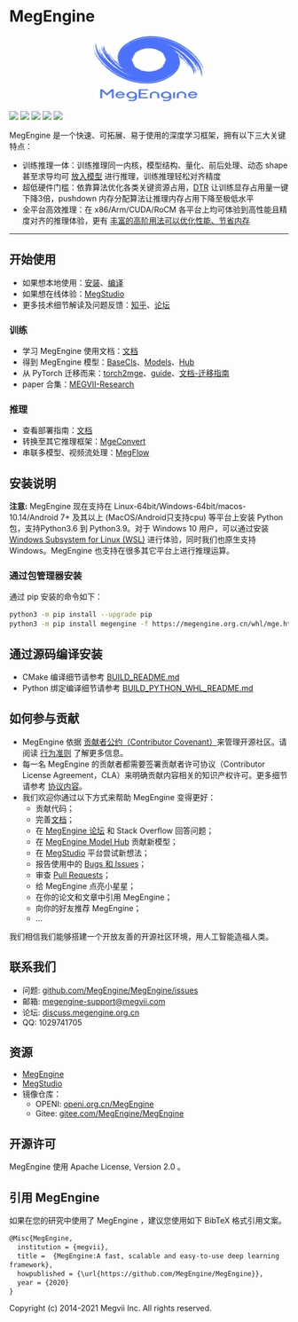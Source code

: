# MegEngine

<p align="center">
  <img width="202" height="118" src="logo.svg">
</p>

[![](https://img.shields.io/badge/English-%E4%B8%AD%E6%96%87-green.svg)](README.md) [![](https://img.shields.io/badge/Website-MegEngine-green.svg)](https://megengine.org.cn/) [![](https://img.shields.io/badge/License-Apache%202.0-green.svg)](LICENSE) [![](https://img.shields.io/badge/Chat-on%20QQ-green.svg?logo=tencentqq)](https://jq.qq.com/?_wv=1027&k=jJcBU1xi) [![](https://img.shields.io/badge/Discuss-on%20Zhihu-8A2BE2.svg?labelColor=00BFFF&logo=zhihu)](https://www.zhihu.com/people/megengine-bot)

MegEngine 是一个快速、可拓展、易于使用的深度学习框架，拥有以下三大关键特点：

* 训练推理一体：训练推理同一内核，模型结构、量化、前后处理、动态 shape 甚至求导均可 [放入模型](https://www.megengine.org.cn/doc/stable/zh/user-guide/model-development/traced_module/index.html) 进行推理，训练推理轻松对齐精度
* 超低硬件门槛：依靠算法优化各类关键资源占用，[DTR](https://www.megengine.org.cn/doc/stable/zh/user-guide/model-development/dtr/index.html) 让训练显存占用量一键下降3倍，pushdown 内存分配算法让推理内存占用下降至极低水平
* 全平台高效推理：在 x86/Arm/CUDA/RoCM 各平台上均可体验到高性能且精度对齐的推理体验，更有 [丰富的高阶用法可以优化性能、节省内存](https://www.megengine.org.cn/doc/stable/zh/user-guide/deployment/lite/advance/index.html)

------
## 开始使用

+ 如果想本地使用：[安装](https://www.megengine.org.cn/doc/stable/zh/user-guide/install/)、[编译](https://github.com/MegEngine/MegEngine/blob/master/scripts/cmake-build/BUILD_README.md)
+ 如果想在线体验：[MegStudio](https://studio.brainpp.com/)
+ 更多技术细节解读及问题反馈：[知乎](https://www.zhihu.com/people/megengine-bot)、[论坛](https://discuss.megengine.org.cn/)

### 训练
+ 学习 MegEngine 使用文档：[文档](https://www.megengine.org.cn/doc/stable/zh/getting-started/index.html)
+ 得到 MegEngine 模型：[BaseCls](https://github.com/megvii-research/basecls)、[Models](https://github.com/MegEngine/Models)、[Hub](https://github.com/MegEngine/Hub)
+ 从 PyTorch 迁移而来：[torch2mge](https://github.com/MegEngine/torch2mge)、[guide](https://github.com/MegEngine/cheat_sheet_for_pytorch_immigrant)、[文档-迁移指南](https://www.megengine.org.cn/doc/stable/zh/user-guide/transfer-from/)
+ paper 合集：[MEGVII-Research](https://github.com/megvii-research)


### 推理

+ 查看部署指南：[文档](https://www.megengine.org.cn/doc/stable/zh/getting-started/deploy/)
+ 转换至其它推理框架：[MgeConvert](https://github.com/MegEngine/mgeconvert)
+ 串联多模型、视频流处理：[MegFlow](https://github.com/MegEngine/MegFlow)

## 安装说明

**注意:** MegEngine 现在支持在 Linux-64bit/Windows-64bit/macos-10.14/Android 7+ 及其以上 (MacOS/Android只支持cpu) 等平台上安装 Python 包，支持Python3.6 到 Python3.9。对于 Windows 10 用户，可以通过安装 [Windows Subsystem for Linux (WSL)](https://docs.microsoft.com/en-us/windows/wsl) 进行体验，同时我们也原生支持Windows。MegEngine 也支持在很多其它平台上进行推理运算。

### 通过包管理器安装

通过 pip 安装的命令如下：

```bash
python3 -m pip install --upgrade pip
python3 -m pip install megengine -f https://megengine.org.cn/whl/mge.html
```

## 通过源码编译安装

* CMake 编译细节请参考 [BUILD_README.md](scripts/cmake-build/BUILD_README.md)
* Python 绑定编译细节请参考 [BUILD_PYTHON_WHL_README.md](scripts/whl/BUILD_PYTHON_WHL_README.md)

## 如何参与贡献

* MegEngine 依据 [贡献者公约（Contributor Covenant）](https://contributor-covenant.org)来管理开源社区。请阅读 [行为准则](CODE_OF_CONDUCT.md) 了解更多信息。
* 每一名 MegEngine 的贡献者都需要签署贡献者许可协议（Contributor License Agreement，CLA）来明确贡献内容相关的知识产权许可。更多细节请参考 [协议内容](CONTRIBUTOR_LICENSE_AGREEMENT.md)。
* 我们欢迎你通过以下方式来帮助 MegEngine 变得更好：
    * 贡献代码；
    * 完善[文档](https://github.com/MegEngine/Docs)；
    * 在 [MegEngine 论坛](https://discuss.megengine.org.cn) 和 Stack Overflow 回答问题；
    * 在 [MegEngine Model Hub](https://github.com/megengine/hub) 贡献新模型；
    * 在 [MegStudio](https://studio.brainpp.com) 平台尝试新想法；
    * 报告使用中的 [Bugs 和 Issues](https://github.com/MegEngine/MegEngine/issues)；
    * 审查 [Pull Requests](https://github.com/MegEngine/MegEngine/pulls)；
    * 给 MegEngine 点亮小星星；
    * 在你的论文和文章中引用 MegEngine；
    * 向你的好友推荐 MegEngine；
    * ...

我们相信我们能够搭建一个开放友善的开源社区环境，用人工智能造福人类。

## 联系我们

* 问题: [github.com/MegEngine/MegEngine/issues](https://github.com/MegEngine/MegEngine/issues)
* 邮箱: [megengine-support@megvii.com](mailto:megengine-support@megvii.com)
* 论坛: [discuss.megengine.org.cn](https://discuss.megengine.org.cn)
* QQ: 1029741705


## 资源

- [MegEngine](https://megengine.org.cn)
- [MegStudio](https://studio.brainpp.com)
- 镜像仓库：
   - OPENI: [openi.org.cn/MegEngine](https://www.openi.org.cn/html/2020/Framework_0325/18.html)
   - Gitee: [gitee.com/MegEngine/MegEngine](https://gitee.com/MegEngine/MegEngine)

## 开源许可

MegEngine 使用 Apache License, Version 2.0 。

## 引用 MegEngine
如果在您的研究中使用了 MegEngine ，建议您使用如下 BibTeX 格式引用文案。

```
@Misc{MegEngine,
  institution = {megvii},
  title =  {MegEngine:A fast, scalable and easy-to-use deep learning framework},
  howpublished = {\url{https://github.com/MegEngine/MegEngine}},
  year = {2020}
}
```

Copyright (c) 2014-2021 Megvii Inc. All rights reserved.
